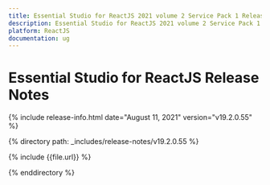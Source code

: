 ```yaml
---
title: Essential Studio for ReactJS 2021 volume 2 Service Pack 1 Release Notes  
description: Essential Studio for ReactJS 2021 volume 2 Service Pack 1 Release Notes  
platform: ReactJS
documentation: ug
---
```


# Essential Studio for ReactJS  Release Notes  

{% include release-info.html date="August 11, 2021"  version="v19.2.0.55" %} 


{% directory path: _includes/release-notes/v19.2.0.55 %}

{% include {{file.url}} %}

{% enddirectory %}